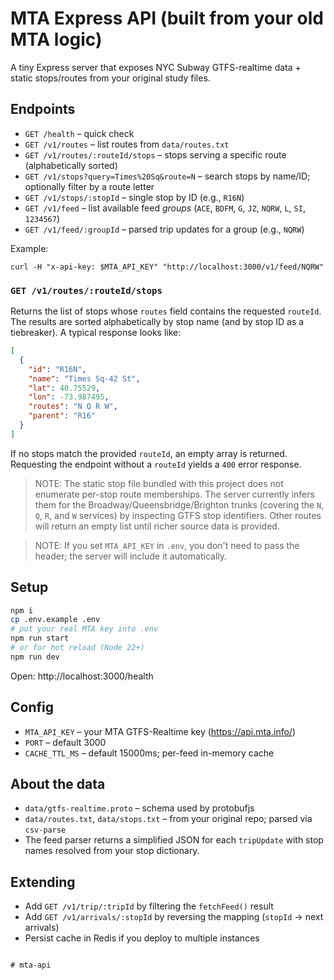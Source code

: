 # MTA Express API (built from your old MTA logic)

A tiny Express server that exposes NYC Subway GTFS-realtime data + static stops/routes from your original study files.

## Endpoints

- `GET /health` – quick check
- `GET /v1/routes` – list routes from `data/routes.txt`
- `GET /v1/routes/:routeId/stops` – stops serving a specific route (alphabetically sorted)
- `GET /v1/stops?query=Times%20Sq&route=N` – search stops by name/ID; optionally filter by a route letter
- `GET /v1/stops/:stopId` – single stop by ID (e.g., `R16N`)
- `GET /v1/feed` – list available feed *groups* (`ACE`, `BDFM`, `G`, `JZ`, `NQRW`, `L`, `SI`, `1234567`)
- `GET /v1/feed/:groupId` – parsed trip updates for a group (e.g., `NQRW`)

Example:
```
curl -H "x-api-key: $MTA_API_KEY" "http://localhost:3000/v1/feed/NQRW"
```

### `GET /v1/routes/:routeId/stops`

Returns the list of stops whose `routes` field contains the requested `routeId`. The results are sorted alphabetically by stop name (and by stop ID as a tiebreaker). A typical response looks like:

```json
[
  {
    "id": "R16N",
    "name": "Times Sq-42 St",
    "lat": 40.75529,
    "lon": -73.987495,
    "routes": "N Q R W",
    "parent": "R16"
  }
]
```

If no stops match the provided `routeId`, an empty array is returned. Requesting the endpoint without a `routeId` yields a `400` error response.

> NOTE: The static stop file bundled with this project does not enumerate per-stop route memberships. The server currently infers them for the Broadway/Queensbridge/Brighton trunks (covering the `N`, `Q`, `R`, and `W` services) by inspecting GTFS stop identifiers. Other routes will return an empty list until richer source data is provided.

> NOTE: If you set `MTA_API_KEY` in `.env`, you don't need to pass the header; the server will include it automatically.

## Setup

```bash
npm i
cp .env.example .env
# put your real MTA key into .env
npm run start
# or for hot reload (Node 22+)
npm run dev
```

Open: http://localhost:3000/health

## Config

- `MTA_API_KEY` – your MTA GTFS-Realtime key (https://api.mta.info/)
- `PORT` – default 3000
- `CACHE_TTL_MS` – default 15000ms; per-feed in-memory cache

## About the data

- `data/gtfs-realtime.proto` – schema used by protobufjs
- `data/routes.txt`, `data/stops.txt` – from your original repo; parsed via `csv-parse`
- The feed parser returns a simplified JSON for each `tripUpdate` with stop names resolved from your stop dictionary.

## Extending

- Add `GET /v1/trip/:tripId` by filtering the `fetchFeed()` result
- Add `GET /v1/arrivals/:stopId` by reversing the mapping (`stopId` -> next arrivals)
- Persist cache in Redis if you deploy to multiple instances
```

# mta-api

